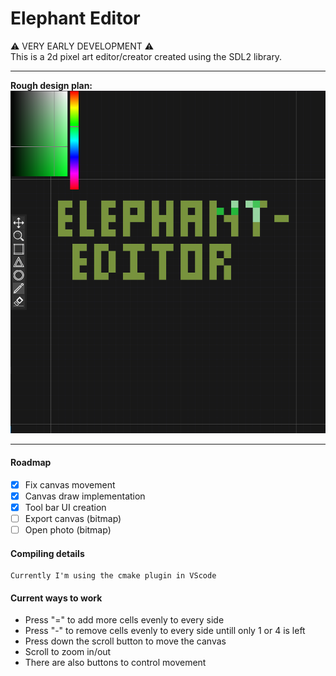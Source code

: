 # Elephant Editor
:warning: VERY EARLY DEVELOPMENT :warning:\
This is a 2d pixel art editor/creator created using the SDL2 library.

---

**Rough design plan:**
![Screenshot](/future/screenShot.png)

---
#### Roadmap

- [x] Fix canvas movement
- [x] Canvas draw implementation
- [x] Tool bar UI creation
- [ ] Export canvas (bitmap)
- [ ] Open photo (bitmap)

#### Compiling details

    Currently I'm using the cmake plugin in VScode

#### Current ways to work

* Press "=" to add more cells evenly to every side
* Press "-" to remove cells evenly to every side untill only 1 or 4 is left 
* Press down the scroll button to move the canvas
* Scroll to zoom in/out
* There are also buttons to control movement
